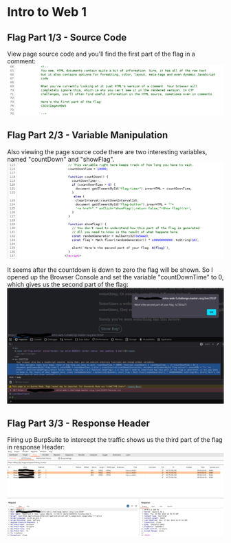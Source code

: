 # Intro to Web 1

## Flag Part 1/3 - Source Code

View page source code and you'll find the first part of the flag in a comment:
![First Part](first-part.png)

## Flag Part 2/3 - Variable Manipulation

Also viewing the page source code there are two interesting variables, named "countDown" and "showFlag". 
![Interesting Variables](second-part-interesting-functions.png)

It seems after the countdown is down to zero the flag will be shown. So I opened up the Browser Console and set the variable "countDownTime" to 0, which gives us the second part of the flag:
![Second Part](second-part.png)

## Flag Part 3/3 - Response Header

Firing up BurpSuite to intercept the traffic shows us the third part of the flag in response Header:
![Third Part](third-part.png)

